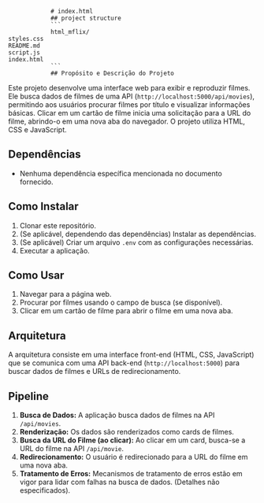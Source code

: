 
                # index.html                
                ## project structure
                ```                    
                html_mflix/
    styles.css
    README.md
    script.js
    index.html                
                ```
                ## Propósito e Descrição do Projeto

Este projeto desenvolve uma interface web para exibir e reproduzir filmes.  Ele busca dados de filmes de uma API (`http://localhost:5000/api/movies`), permitindo aos usuários procurar filmes por título e visualizar informações básicas.  Clicar em um cartão de filme inicia uma solicitação para a URL do filme, abrindo-o em uma nova aba do navegador.  O projeto utiliza HTML, CSS e JavaScript.

## Dependências

* Nenhuma dependência específica mencionada no documento fornecido.

## Como Instalar

1. Clonar este repositório.
2. (Se aplicável, dependendo das dependências) Instalar as dependências.
3. (Se aplicável) Criar um arquivo `.env` com as configurações necessárias.
4. Executar a aplicação.

## Como Usar

1. Navegar para a página web.
2. Procurar por filmes usando o campo de busca (se disponível).
3. Clicar em um cartão de filme para abrir o filme em uma nova aba.


## Arquitetura

A arquitetura consiste em uma interface front-end (HTML, CSS, JavaScript) que se comunica com uma API back-end (`http://localhost:5000`) para buscar dados de filmes e URLs de redirecionamento.

## Pipeline

1. **Busca de Dados:** A aplicação busca dados de filmes na API `/api/movies`.
2. **Renderização:** Os dados são renderizados como cards de filmes.
3. **Busca da URL do Filme (ao clicar):** Ao clicar em um card, busca-se a URL do filme na API `/api/movie`.
4. **Redirecionamento:** O usuário é redirecionado para a URL do filme em uma nova aba.
5. **Tratamento de Erros:**  Mecanismos de tratamento de erros estão em vigor para lidar com falhas na busca de dados.  (Detalhes não especificados).
                
                
